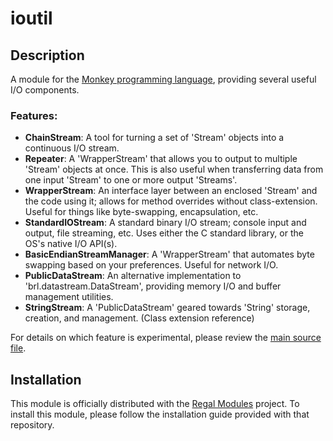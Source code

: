# ioutil

## Description
A module for the [Monkey programming language](https://github.com/blitz-research/monkey), providing several useful I/O components.

### Features:
* **ChainStream**: A tool for turning a set of 'Stream' objects into a continuous I/O stream.
* **Repeater**: A 'WrapperStream' that allows you to output to multiple 'Stream' objects at once. This is also useful when transferring data from one input 'Stream' to one or more output 'Streams'.
* **WrapperStream**: An interface layer between an enclosed 'Stream' and the code using it; allows for method overrides without class-extension. Useful for things like byte-swapping, encapsulation, etc.
* **StandardIOStream**: A standard binary I/O stream; console input and output, file streaming, etc. Uses either the C standard library, or the OS's native I/O API(s).
* **BasicEndianStreamManager**: A 'WrapperStream' that automates byte swapping based on your preferences. Useful for network I/O.
* **PublicDataStream**: An alternative implementation to 'brl.datastream.DataStream', providing memory I/O and buffer management utilities.
* **StringStream**: A 'PublicDataStream' geared towards 'String' storage, creation, and management. (Class extension reference)

For details on which feature is experimental, please review the [main source file](/ioutil.monkey).

## Installation
This module is officially distributed with the [Regal Modules](https://github.com/Regal-Internet-Brothers/regal-modules#regal-modules) project. To install this module, please follow the installation guide provided with that repository.
